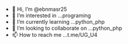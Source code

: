 - 👋 Hi, I’m @ebnmasr25
- 👀 I’m interested in ...programing
- 🌱 I’m currently learning ...python_php
- 💞️ I’m looking to collaborate on ...python_php
- 📫 How to reach me ...t.me/UG_U4

<!---
ebnmasr25/ebnmasr25 is a ✨ special ✨ repository because its `README.md` (this file) appears on your GitHub profile.
You can click the Preview link to take a look at your changes.
--->
